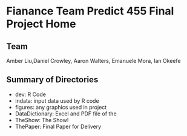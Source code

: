 # Fianance Team Predict 455 Final Project Home
## Team
Amber Liu,Daniel Crowley, Aaron Walters, Emanuele Mora, Ian Okeefe
## Summary of Directories
- dev: R Code 
- indata: input data used by R code
- figures: any graphics used in project
- DataDictionary: Excel and PDF file of the 
- TheShow:  The Show!
- ThePaper: Final Paper for Delivery


